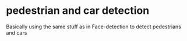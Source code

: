 # pedestrian and car detection
 Basically using the same stuff as in Face-detection to detect pedestrians and cars
